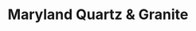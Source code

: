 ---
title: "Maryland Quartz & Granite"
url: /forest-hill/maryland-quartz-and-granite/
shop: trade
---